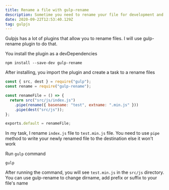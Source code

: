 ```yaml
---
title: Rename a file with gulp-rename
description: Sometime you need to rename your file for development and production
date: 2020-09-22T12:53:40.129Z
tag: gulpjs
---
```

Gulpjs has a lot of plugins that allow you to rename files. I will use gulp-rename plugin to do that. 

You install the plugin as a devDependencies

```
npm install --save-dev gulp-rename
```

After installing, you import the plugin and create a task to a rename files

```javascript
const { src, dest } = require("gulp");
const rename = require("gulp-rename");

const renameFile = () => {
  return src("src/js/index.js")
    .pipe(rename({ basename: "test", extname: ".min.js" }))
    .pipe(dest("src/js"));
};

exports.default = renameFile;

```

In my task, I rename `index.js` file to `test.min.js` file. You need to use `pipe` method to write your newly renamed file to the destination else it won't work 

Run `gulp` command

```
gulp
```

After running the command, you will see `test.min.js` in the `src/js` directory. You can use gulp-rename to change dirname, add prefix or suffix to your file's name